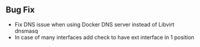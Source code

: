 Bug Fix
-------
- Fix DNS issue when using Docker DNS server instead of Libvirt dnsmasq
- In case of many interfaces add check to have ext interface in 1 position
